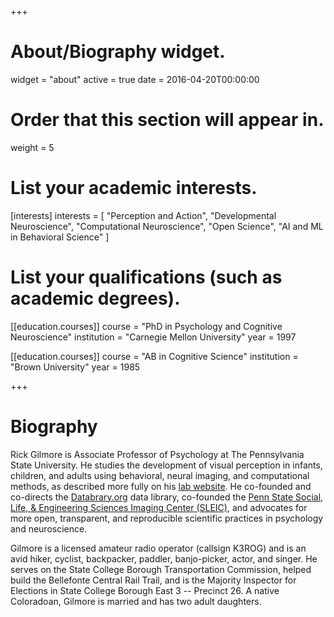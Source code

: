 +++
# About/Biography widget.
widget = "about"
active = true
date = 2016-04-20T00:00:00

# Order that this section will appear in.
weight = 5

# List your academic interests.
[interests]
  interests = [
    "Perception and Action",
    "Developmental Neuroscience",
    "Computational Neuroscience",
    "Open Science",
    "AI and ML in Behavioral Science"
  ]

# List your qualifications (such as academic degrees).
[[education.courses]]
  course = "PhD in Psychology and Cognitive Neuroscience"
  institution = "Carnegie Mellon University"
  year = 1997

[[education.courses]]
  course = "AB in Cognitive Science"
  institution = "Brown University"
  year = 1985
 
+++

# Biography

Rick Gilmore is Associate Professor of Psychology at The Pennsylvania State University.
He studies the development of visual perception in infants, children, and adults using behavioral, neural imaging, and computational methods, as described more fully on his [lab website](https://gilmore-lab.github.io).
He co-founded and co-directs the [Databrary.org](http://databrary.org) data library, co-founded the [Penn State Social, Life, & Engineering Sciences Imaging Center (SLEIC)](http://www.imaging.psu.edu), and advocates for more open, transparent, and reproducible scientific practices in psychology and neuroscience.

Gilmore is a licensed amateur radio operator (callsign K3ROG) and is an avid hiker, cyclist, backpacker, paddler, banjo-picker, actor, and singer.
He serves on the State College Borough Transportation Commission, helped build the Bellefonte Central Rail Trail, and is the Majority Inspector for Elections in State College Borough East 3 -- Precinct 26.
A native Coloradoan, Gilmore is married and has two adult daughters.
